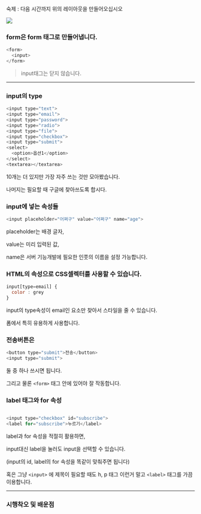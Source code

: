 숙제 : 다음 시간까지 위의 레이아웃을 만들어오십시오

![](https://velog.velcdn.com/images/gil0127/post/0bf84798-73b4-4318-8a02-beb7baa0dbfa/image.png)


### form은 form 태그로 만들어냅니다.

```js
<form>
  <input>
</form>

```

> input태그는 닫지 않습니다. 

----------

### input의 type

```js
<input type="text">
<input type="email">
<input type="password">
<input type="radio">
<input type="file">
<input type="checkbox">
<input type="submit">
<select>
  <option>옵션1</option>
</select>
<textarea></textarea>

```

10개는 더 있지만 가장 자주 쓰는 것만 모아봤습니다. 

나머지는 필요할 때 구글에 찾아쓰도록 합시다.  

### input에 넣는 속성들

```js
<input placeholder="어쩌구" value="어쩌구" name="age">

```

placeholder는 배경 글자,

value는 미리 입력된 값,

name은 서버 기능개발에 필요한 인풋의 이름을 설정 가능합니다.


### HTML의 속성으로 CSS셀렉터를 사용할 수 있습니다.

```js
input[type=email] {
  color : grey
}

```

input의 type속성이 email인 요소만 찾아서 스타일을 줄 수 있습니다. 

폼에서 특히 유용하게 사용합니다. 

### 전송버튼은 

```js
<button type="submit">전송</button>
<input type="submit">

```

둘 중 하나 쓰시면 됩니다.

그리고 물론 `<form>` 태그 안에 있어야 잘 작동합니다.

### label 태그와 for 속성

```js

<input type="checkbox" id="subscribe">
<label for="subscribe">누르기</label>

```

label과 for 속성을 적절히 활용하면,

input대신 label을 눌러도 input을 선택할 수 있습니다.

(input의 id, label의 for 속성을 똑같이 맞춰주면 됩니다)

 

혹은 그냥 `<input>` 에 제목이 필요할 때도 h, p 태그 이런거 말고 `<label>` 태그를 가끔 이용합니다.

----------------

### 시행착오 및 배운점




